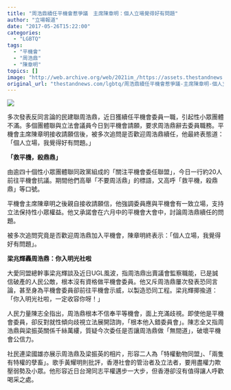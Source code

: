 ```yaml
---
title: "周浩鼎續任平機會惹爭議　主席陳章明：個人立場覺得好有問題"
author: "立場報道"
date: "2017-05-26T15:22:00"
categories:
  - "LGBTQ"
tags:
  - "平機會"
  - "周浩鼎"
  - "陳章明"
topics: []
image: "http://web.archive.org/web/2021im_/https://assets.thestandnews.com/media/photos/ming-11_71dfp.png"
original_url: "thestandnews.com/lgbtq/周浩鼎續任平機會惹爭議-主席陳章明-個人立場覺得好有問題"
---
```

![](http://web.archive.org/web/2021im_/https://assets.thestandnews.com/media/photos/ming-11_71dfp.png)

多次發表反同言論的民建聯周浩鼎，近日獲續任平機會委員一職，引起性小眾團體不滿。多個團體聯與立法會議員今日到平機會請願，要求周浩鼎辭去委員職務。平機會主席陳章明接收請願信後，被多次追問是否歡迎周浩鼎續任，他最終表態道：「個人立場，我覺得好有問題。」

**「救平機，殺鼎鼎」**

由逾四十個性小眾團體聯同政黨組成的「關注平機會委任聯盟」，今日一行約20人前往平機會抗議。期間他們高舉「不要周活鼎」的標語，又高呼「救平機，殺鼎鼎」等口號。

平機會主席陳章明之後親自接收請願信，他強調委員應與平機會有一致立場，支持立法保持性小眾權益。他又承諾會在六月中的平機會大會中，討論周浩鼎續任的問題。

被多次追問究竟是否歡迎周浩鼎加入平機會，陳章明終表示：「個人立場，我覺得好有問題」。

**梁兆輝轟周浩鼎：你入明光社啦**

大愛同盟總幹事梁兆輝談及近日UGL風波，指周浩鼎出賣議會監察職能，已是誠信破產的人民公敵，根本沒有資格做平機會委員。他又斥周浩鼎屢次發表恐同言論，甚至身為平機會委員卻前往平機會示威，以製造恐同工程。梁兆輝揶揄道：「你入明光社啦，一定收容你呀！」

人民力量陳志全指出，周浩鼎根本不信奉平等機會，面上充滿歧視。即使他是平機會委員，卻反對就性傾向歧視立法展開諮詢，「根本他入錯委員會」。陳志全又指周浩鼎與梁振英關係千絲萬縷，質疑今次委任是否讓周浩鼎做「無間道」，破壞平機會公信力。

社民連梁國雄亦展示周浩鼎及梁振英的相片，形容二人為「特權動物同盟」、「兩隻有特權的孽畜」。歌手黃耀明則批評，香港社會的管治者及立法者，要用盡權力欺壓弱勢及小眾。他形容近日台灣同志平權邁步一大步，但香港卻沒有值得讓人呼歡喝采之處。